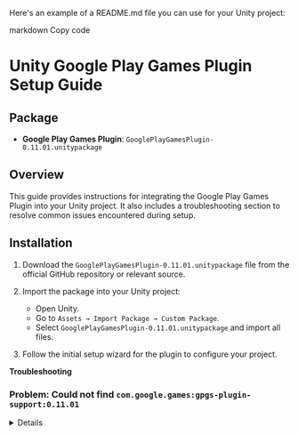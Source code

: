 
Here's an example of a README.md file you can use for your Unity project:

markdown
Copy code
# Unity Google Play Games Plugin Setup Guide

## Package
- **Google Play Games Plugin**: `GooglePlayGamesPlugin-0.11.01.unitypackage`

## Overview
This guide provides instructions for integrating the Google Play Games Plugin into your Unity project. It also includes a troubleshooting section to resolve common issues encountered during setup.

## Installation
1. Download the `GooglePlayGamesPlugin-0.11.01.unitypackage` file from the official GitHub repository or relevant source.
2. Import the package into your Unity project:
   - Open Unity.
   - Go to `Assets → Import Package → Custom Package`.
   - Select `GooglePlayGamesPlugin-0.11.01.unitypackage` and import all files.

3. Follow the initial setup wizard for the plugin to configure your project.



<summary><strong>Troubleshooting</strong></summary>

### Problem: Could not find `com.google.games:gpgs-plugin-support:0.11.01`
<details>
**Symptoms**: During Android dependency resolution, Unity reports that it cannot locate the required files.

**Solution**:  
1. Open the file:  
   `Assets/GooglePlayGames/com.google.play.games/Editor/GooglePlayGamesPluginDependencies.xml`

2. Locate the following line:  
   <repository>Packages/com.google.play.games/Editor/m2repository</repository>

3. Replace it with:
   <repository>Assets/GooglePlayGames/com.google.play.games/Editor/m2repository</repository>

4. Save and close the file.

5. In Unity, click:
Assets → External Dependency Manager → Android Resolver → Force Resolve

6. Raise your hands and thank the Almighty – you're done! 🎉

</details>
